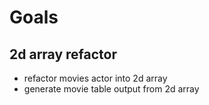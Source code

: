 # Goals
## 2d array refactor

- refactor movies actor into 2d array
- generate movie table output from 2d array
